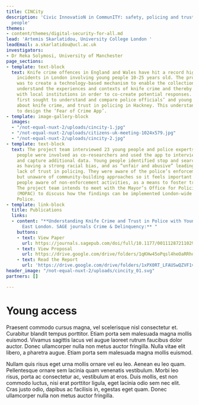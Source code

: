 ```yaml
---
title: CINCity
description: 'Civic InnovatioN in CommunITY: safety, policing and trust with young
  people'
themes:
- content/themes/digital-security-for-all.md
lead: 'Artemis Skarlatidou, University College London '
leadEmail: a.skarlatidou@ucl.ac.uk
investigators:
- Dr Reka Solymosi, University of Manchester
page_sections:
- template: text-block
  text: Knife crime offences in England and Wales have hit a record high; with most
    incidents in London involving young people 10-25 years old. The project’s aim
    was to create a technology-based mechanism to enable the collection of data to
    understand the experiences and contexts of knife crime and thereby open up dialogue
    with local institutions in order to co-create potential responses. The project
    first sought to understand and compare police officials’ and young people’s perceptions
    about knife crime, and trust in policing in Hackney. This understanding was used
    to design the ‘Fear of Crime App’.
- template: image-gallery-block
  images:
  - "/not-equal-nuxt-2/uploads/cincity-1.jpg"
  - "/not-equal-nuxt-2/uploads/citizens-uk-meeting-1024x579.jpg"
  - "/not-equal-nuxt-2/uploads/cincity-2.jpg"
- template: text-block
  text: The project team interviewed 23 young people and police experts. 50 young
    people were involved as co-researchers and used the app to interview their peers
    and capture additional data. Young people identified stop and search activities
    as having a strong racial bias, and as “unfair and abusive” leading to their complete
    lack of trust in policing. They were aware of the police’s enforcement-based activities
    but unaware of community-building approaches so it feels important to make young
    people aware of non-enforcement activities, as a means to foster trust and engagement.
    The project team intends to meet with the Mayor’s Office for Policing and Crime
    (MOPAC) to discuss how the findings can be implemented London-wide with the Metropolitan
    Police.
- template: link-block
  title: Publications
  links:
  - content: "**Understanding Knife Crime and Trust in Police with Young People in
      East London. SAGE journals Crime & Delinquency:** "
    buttons:
    - text: View Paper
      url: https://journals.sagepub.com/doi/full/10.1177/00111287211029873
    - text: View Proposal
      url: https://drive.google.com/drive/folders/1qKHw45oPqsl4heOaRRhq6z45ytST8pph?usp=sharing
    - text: Read the Report
      url: 'https://drive.google.com/drive/folders/1xPX0RT_LFAUSwQZVF1v0hrd9jvnGDLgc?usp=sharing '
header_image: "/not-equal-nuxt-2/uploads/cincity_01.svg"
partners: []

---
```

# Young access

Praesent commodo cursus magna, vel scelerisque nisl consectetur et. Curabitur blandit tempus porttitor. Etiam porta sem malesuada magna mollis euismod. Vivamus sagittis lacus vel augue laoreet rutrum faucibus dolor auctor. Donec ullamcorper nulla non metus auctor fringilla. Nulla vitae elit libero, a pharetra augue. Etiam porta sem malesuada magna mollis euismod.

Nullam quis risus eget urna mollis ornare vel eu leo. Aenean eu leo quam. Pellentesque ornare sem lacinia quam venenatis vestibulum. Morbi leo risus, porta ac consectetur ac, vestibulum at eros. Duis mollis, est non commodo luctus, nisi erat porttitor ligula, eget lacinia odio sem nec elit. Cras justo odio, dapibus ac facilisis in, egestas eget quam. Donec ullamcorper nulla non metus auctor fringilla.